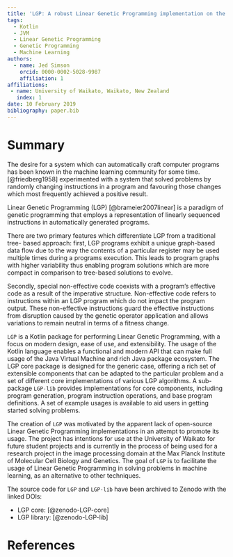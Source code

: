 ```yaml
---
title: 'LGP: A robust Linear Genetic Programming implementation on the JVM using Kotlin.'
tags:
  - Kotlin
  - JVM
  - Linear Genetic Programming
  - Genetic Programming
  - Machine Learning
authors:
  - name: Jed Simson
    orcid: 0000-0002-5028-9987
    affiliation: 1
affiliations:
 - name: University of Waikato, Waikato, New Zealand
   index: 1
date: 10 February 2019
bibliography: paper.bib
---
```


# Summary

The desire for a system which can automatically craft computer programs has been known in the machine learning community for some time. [@friedberg1958] experimented with a system that solved problems by randomly changing instructions in a program and favouring those changes which most frequently achieved a positive result.

Linear Genetic Programming (LGP) [@brameier2007linear] is a paradigm of genetic programming that employs a representation of linearly sequenced instructions in automatically generated programs. 

There are two primary features which differentiate LGP from a traditional tree-
based approach: first, LGP programs exhibit a unique graph-based data flow due to the way the contents of a particular register may be used multiple times during a programs execution. This leads to program graphs with higher
variability thus enabling program solutions which are more compact in comparison to tree-based solutions to evolve.

Secondly, special non-effective code coexists with a program’s effective code as a result of the imperative structure. Non-effective code refers to instructions within an LGP program which do not impact the program output. These non-effective instructions guard the effective instructions from disruption caused by the genetic operator application and allows variations to remain neutral in terms of a fitness change.

``LGP`` is a Kotlin package for performing Linear Genetic Programming, with a 
focus on modern design, ease of use, and extensibility. The usage of the Kotlin
language enables a functional and modern API that can make full usage of the 
Java Virtual Machine and rich Java package ecosystem. The LGP core package 
is designed for the generic case, offering a rich set of extensible components 
that can be adapted to the particular problem and a set of different core 
implementations of various LGP algorithms. A sub-package ``LGP-lib`` provides
implementations for core components, including program generation, program 
instruction operations, and base program definitions. A set of example usages
is available to aid users in getting started solving problems.

The creation of ``LGP`` was motivated by the apparent lack of open-source 
Linear Genetic Programming implementations in an attempt to promote its usage.
The project has intentions for use at the University of Waikato for future student projects and is currently in the process of being used for a research project in the image processing domain at the Max Planck Institute of Molecular Cell Biology and Genetics. The goal of ``LGP`` is to facilitate the usage of Linear Genetic Programming in solving problems in machine learning, as an alternative to other techniques.

The source code for ``LGP`` and ``LGP-lib`` have been archived to Zenodo with the linked DOIs:

- LGP core: [@zenodo-LGP-core]
- LGP library: [@zenodo-LGP-lib]

# References
